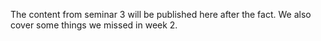 The content from seminar 3 will be published here after the fact.
We also cover some things we missed in week 2.
